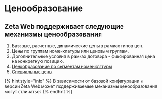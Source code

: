 # Ценообразование

## Zeta Web поддерживает следующие механизмы ценообразования

1. Базовые, расчетные, динамические цены в рамках типов цен.
2. Цены по группам номенклатуры или ценовым группам.
3. Дополнительные условия в рамках договора - фиксированная цена на конкретную позицию.  
4. [Ценообразование по сегментам номенклатуры](cenoobrazovanie-po-segmentam-nomenklatury.md)
5. [Специальные цены](specialnye-ceny.md)

{% hint style="info" %}
В зависимости от базовой конфигурации и версии Zeta Web может поддерживаемые механизмы ценообразования могут отличаться
{% endhint %}



